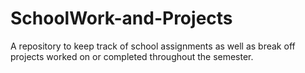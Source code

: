 # SchoolWork-and-Projects
A repository to keep track of school assignments as well as break off projects worked on or completed throughout the semester.

